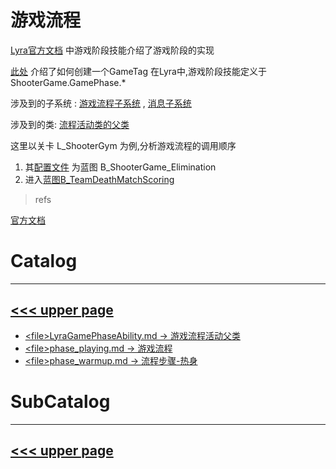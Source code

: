 # 游戏流程
[Lyra官方文档](https://docs.unrealengine.com/5.0/zh-CN/abilities-in-lyra-in-unreal-engine/)
中游戏阶段技能介绍了游戏阶段的实现

[此处](https://docs.unrealengine.com/4.27/zh-CN/ProgrammingAndScripting/Tags/) 介绍了如何创建一个GameTag
在Lyra中,游戏阶段技能定义于 ShooterGame.GamePhase.*

涉及到的子系统 :
[游戏流程子系统](../subsystem/phase.md) , [消息子系统](../subsystem/message.md)

涉及到的类:
[流程活动类的父类](LyraGamePhaseAbility.md)

这里以关卡 L_ShooterGym 为例,分析游戏流程的调用顺序

1. 其[配置文件](../configs/README.md) 为蓝图 B_ShooterGame_Elimination
2. 进入[蓝图B_TeamDeathMatchScoring](../configs/teamscore.md)


> refs

[官方文档](https://docs.unrealengine.com/5.0/zh-CN/abilities-in-lyra-in-unreal-engine/)

# Catalog
---
[<<< upper page](../README.md)
---
* [\<file>LyraGamePhaseAbility.md -> 游戏流程活动父类](./LyraGamePhaseAbility.md)
* [\<file>phase_playing.md -> 游戏流程](./phase_playing.md)
* [\<file>phase_warmup.md -> 流程步骤-热身](./phase_warmup.md)

# SubCatalog

---
[<<< upper page](../README.md)
---